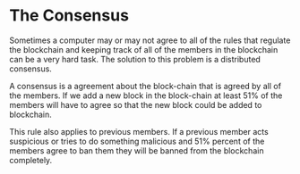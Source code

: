 # The Consensus
Sometimes a computer may or may not agree to all of the rules that regulate the blockchain and keeping track of all of the members in the blockchain can be a very hard task. The solution to this problem is a distributed consensus.

A consensus is a agreement about the block-chain that is agreed by all of the members. If we add a new block in the block-chain at least 51% of the members will have to agree so that the new block could be added to blockchain.

This rule also applies to previous members. If a previous member acts suspicious or tries to do something malicious and 51% percent of the members agree to ban them they will be banned from the blockchain completely.
